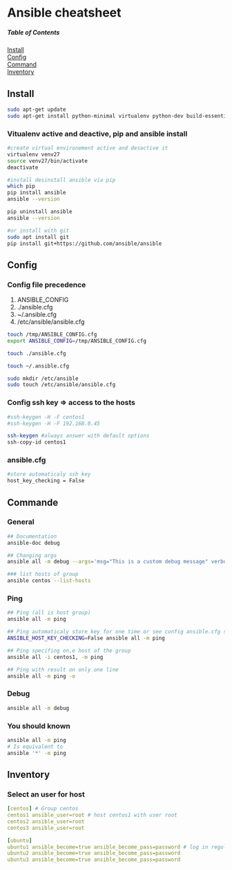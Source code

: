# Ansible cheatsheet

##### Table of Contents
[Install](#install)  
[Config](#config)  
[Command](#command)  
[Inventory](#inventory)  

<a name="install"/>

## Install  
```bash
sudo apt-get update
sudo apt-get install python-minimal virtualenv python-dev build-essential
```
### Vitualenv active and deactive, pip and ansible install

```bash
#create virtual environement active and desactive it
virtualenv venv27
source venv27/bin/activate
deactivate

#install desinstall ansible via pip
which pip
pip install ansible
ansible --version

pip uninstall ansible
ansible --version

#or install with git
sudo apt install git
pip install git+https://github.com/ansible/ansible

```

<a name="config"/>

## Config

### Config file precedence

1. ANSIBLE_CONFIG
2. ./ansible.cfg
3. ~/.ansible.cfg
4. /etc/ansible/ansible.cfg

```bash
touch /tmp/ANSIBLE_CONFIG.cfg
export ANSIBLE_CONFIG=/tmp/ANSIBLE_CONFIG.cfg

touch ./ansible.cfg

touch ~/.ansible.cfg

sudo mkdir /etc/ansible
sudo touch /etc/ansible/ansible.cfg
```

### Config ssh key => access to the hosts

```bash
#ssh-keygen -H -F centos1
#ssh-keygen -H -F 192.168.0.45

ssh-keygen #always answer with default options
ssh-copy-id centos1
```

### ansible.cfg

```bash
#store automaticaly ssh key
host_key_checking = False
```

<a name="command"/>

## Commande

### General 

```bash
## Documentation
ansible-doc debug

## Changing args
ansible all -m debug --args='msg="This is a custom debug message" verbosity=3'

### list hosts of group
ansible centos --list-hosts
```

### Ping
```bash
## Ping (all is host group)
ansible all -m ping

## Ping automaticaly store key for one time or see config ansible.cfg section for permanent settings
ANSIBLE_HOST_KEY_CHECKING=False ansible all -m ping

## Ping specifing on,e host of the group
ansible all -i centos1, -m ping

## Ping with result on only one line
ansible all -m ping -o
```

### Debug

```bash
ansible all -m debug
```

### You should known

```bash
ansible all -m ping
# Is equivalent to
ansible '*' -m ping
```

<a name="inventory"/>

## Inventory

### Select an user for host

```yaml
[centos] # Group centos
centos1 ansible_user=root # host centos1 with user root
centos2 ansible_user=root
centos3 ansible_user=root

[ubuntu]
ubuntu1 ansible_become=true ansible_become_pass=password # log in regular user and ask to become sudo with specified password (ansible_become_password)
ubuntu2 ansible_become=true ansible_become_pass=password
ubuntu3 ansible_become=true ansible_become_pass=password
```
